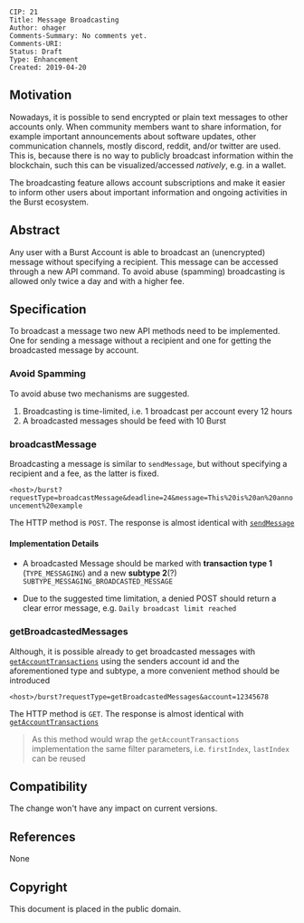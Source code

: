     CIP: 21
    Title: Message Broadcasting
    Author: ohager
    Comments-Summary: No comments yet.
    Comments-URI:
    Status: Draft
    Type: Enhancement
    Created: 2019-04-20

## Motivation

Nowadays, it is possible to send encrypted or plain text messages to other accounts only. When community members want to share
information, for example important announcements about software updates, other communication channels, mostly discord, reddit, 
and/or twitter are used. This is, because there is no way to publicly broadcast information within the blockchain, such this
can be visualized/accessed _natively_, e.g. in a wallet. 

The broadcasting feature allows account subscriptions and make it easier to inform other users about important information 
and ongoing activities in the Burst ecosystem.
 
## Abstract

Any user with a Burst Account is able to broadcast an (unencrypted) message without specifying a recipient. This message 
can be accessed through a new API command. To avoid abuse (spamming) broadcasting is allowed only twice a day and with a higher fee. 

## Specification

To broadcast a message two new API methods need to be implemented. One for sending a message without a recipient and one for 
getting the broadcasted message by account. 

### Avoid Spamming

To avoid abuse two mechanisms are suggested. 

1. Broadcasting is time-limited, i.e. 1 broadcast per account every 12 hours
2. A broadcasted messages should be feed with 10 Burst


### broadcastMessage

Broadcasting a message is similar to `sendMessage`, but without specifying a recipient and a fee, as the latter is fixed.

`<host>/burst?requestType=broadcastMessage&deadline=24&message=This%20is%20an%20announcement%20example`

The HTTP method is `POST`. The response is almost identical with [`sendMessage`](https://burstwiki.org/wiki/The_Burst_API_Examples#Send_Message)


#### Implementation Details 

- A broadcasted Message should be marked with __transaction type 1__ (`TYPE_MESSAGING`) and a new __subtype 2__(?) `SUBTYPE_MESSAGING_BROADCASTED_MESSAGE`

- Due to the suggested time limitation, a denied POST should return a clear error message, e.g. `Daily broadcast limit reached`

### getBroadcastedMessages

Although, it is possible already to get broadcasted messages with [`getAccountTransactions`](https://burstwiki.org/wiki/The_Burst_API_Examples#Get_Account_Transactions)
using the senders account id and the aforementioned type and subtype, a more convenient method should be introduced

`<host>/burst?requestType=getBroadcastedMessages&account=12345678`

The HTTP method is `GET`. The response is almost identical with [`getAccountTransactions`](https://burstwiki.org/wiki/The_Burst_API_Examples#Get_Account_Transactions)

> As this method would wrap the `getAccountTransactions` implementation the same filter parameters, i.e. `firstIndex`, `lastIndex` can be reused

## Compatibility

The change won't have any impact on current versions.

## References

None

## Copyright

This document is placed in the public domain.
